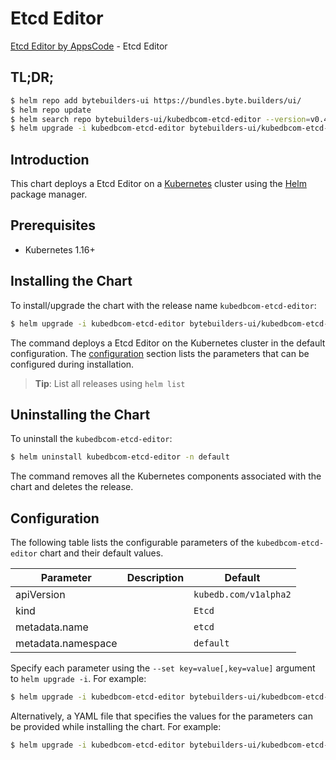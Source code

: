 # Etcd Editor

[Etcd Editor by AppsCode](https://byte.builders) - Etcd Editor

## TL;DR;

```bash
$ helm repo add bytebuilders-ui https://bundles.byte.builders/ui/
$ helm repo update
$ helm search repo bytebuilders-ui/kubedbcom-etcd-editor --version=v0.4.5
$ helm upgrade -i kubedbcom-etcd-editor bytebuilders-ui/kubedbcom-etcd-editor -n default --create-namespace --version=v0.4.5
```

## Introduction

This chart deploys a Etcd Editor on a [Kubernetes](http://kubernetes.io) cluster using the [Helm](https://helm.sh) package manager.

## Prerequisites

- Kubernetes 1.16+

## Installing the Chart

To install/upgrade the chart with the release name `kubedbcom-etcd-editor`:

```bash
$ helm upgrade -i kubedbcom-etcd-editor bytebuilders-ui/kubedbcom-etcd-editor -n default --create-namespace --version=v0.4.5
```

The command deploys a Etcd Editor on the Kubernetes cluster in the default configuration. The [configuration](#configuration) section lists the parameters that can be configured during installation.

> **Tip**: List all releases using `helm list`

## Uninstalling the Chart

To uninstall the `kubedbcom-etcd-editor`:

```bash
$ helm uninstall kubedbcom-etcd-editor -n default
```

The command removes all the Kubernetes components associated with the chart and deletes the release.

## Configuration

The following table lists the configurable parameters of the `kubedbcom-etcd-editor` chart and their default values.

|     Parameter      | Description |             Default              |
|--------------------|-------------|----------------------------------|
| apiVersion         |             | <code>kubedb.com/v1alpha2</code> |
| kind               |             | <code>Etcd</code>                |
| metadata.name      |             | <code>etcd</code>                |
| metadata.namespace |             | <code>default</code>             |


Specify each parameter using the `--set key=value[,key=value]` argument to `helm upgrade -i`. For example:

```bash
$ helm upgrade -i kubedbcom-etcd-editor bytebuilders-ui/kubedbcom-etcd-editor -n default --create-namespace --version=v0.4.5 --set apiVersion=kubedb.com/v1alpha2
```

Alternatively, a YAML file that specifies the values for the parameters can be provided while
installing the chart. For example:

```bash
$ helm upgrade -i kubedbcom-etcd-editor bytebuilders-ui/kubedbcom-etcd-editor -n default --create-namespace --version=v0.4.5 --values values.yaml
```
